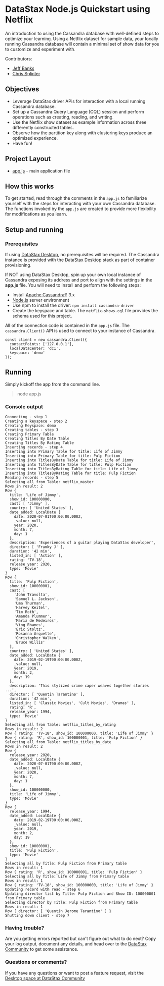 # DataStax Node.js Quickstart using Netflix

An introduction to using the Cassandra database with well-defined steps to optimize your learning. Using a Netflix dataset for sample data, your locally running Cassandra database will contain a minimal set of show data for you to customize and experiment with.

Contributors:

* [Jeff Banks](https://github.com/jeffbanks)
* [Chris Splinter](https://github.com/csplinter)

## Objectives
* Leverage DataStax driver APIs for interaction with a local running Cassandra database.
* Set up a Cassandra Query Language (CQL) session and perform operations such as creating, reading, and writing.
* Use the Netflix show dataset as example information across three differently constructed tables.
* Observe how the partition key along with clustering keys produce an optimized experience.
* Have fun!

## Project Layout

* [app.js](app.js) - main application file

## How this works
To get started, read through the comments in the `app.js` to familiarize yourself with the steps for interacting with your own Cassandra database. The functions invoked by the `app.js` are created to provide more flexibility for modifications as you learn.

## Setup and running

### Prerequisites
If using [DataStax Desktop](https://www.datastax.com/blog/2020/05/learn-cassandra-datastax-desktop), no prerequisites will be required. The Cassandra instance is provided with the DataStax Desktop stack as part of container provisioning.

If NOT using DataStax Desktop, spin up your own local instance of Cassandra exposing its address and port to align with the settings in the **app.js** file.  You will need to install and perform the following steps:

  * Install [Apache Cassandra®](http://cassandra.apache.org/download/) 3.x
  * [Node.js](https://nodejs.org/en/download/) server environment
  * Use npm to install the driver: `npm install cassandra-driver`
  * Create the keyspace and table.  The `netflix-shows.cql` file provides the schema used for this project.


All of the connection code is contained in the `app.js` file.  The `cassandra.Client()` API is used to connect to your instance of Cassandra.

```javascipt
const client = new cassandra.Client({
  contactPoints: ['127.0.0.1'],
  localDataCenter: 'dc1',
  keyspace: 'demo'
});
```

## Running

Simply kickoff the app from the command line.

> node app.js

### Console output
```
Connecting - step 1
Creating a keyspace - step 2
Creating Keyspace: demo
Creating tables - step 3
Creating Primary Table
Creating Titles By Date Table
Creating Titles By Rating Table
Inserting records - step 4
Inserting into Primary Table for title: Life of Jimmy
Inserting into Primary Table for title: Pulp Fiction
Inserting into TitlesByDate Table for title: Life of Jimmy
Inserting into TitlesByDate Table for title: Pulp Fiction
Inserting into TitlesByRating Table for title: Life of Jimmy
Inserting into TitlesByRating Table for title: Pulp Fiction
Reading records - step 5
Selecting all from Table: netflix_master
Rows in result: 2
Row {
  title: 'Life of Jimmy',
  show_id: 100000000,
  cast: [ 'Jimmy' ],
  country: [ 'United States' ],
  date_added: LocalDate {
    date: 2020-07-01T00:00:00.000Z,
    _value: null,
    year: 2020,
    month: 7,
    day: 1
  },
  description: 'Experiences of a guitar playing DataStax developer',
  director: [ 'Franky J' ],
  duration: '42 min',
  listed_in: [ 'Action' ],
  rating: 'TV-18',
  release_year: 2020,
  type: 'Movie'
}
Row {
  title: 'Pulp Fiction',
  show_id: 100000001,
  cast: [
    'John Travolta',
    'Samuel L. Jackson',
    'Uma Thurman',
    'Harvey Keitel',
    'Tim Roth',
    'Amanda Plummer',
    'Maria de Medeiros',
    'Ving Rhames',
    'Eric Stoltz',
    'Rosanna Arquette',
    'Christopher Walken',
    'Bruce Willis'
  ],
  country: [ 'United States' ],
  date_added: LocalDate {
    date: 2019-02-19T00:00:00.000Z,
    _value: null,
    year: 2019,
    month: 2,
    day: 19
  },
  description: 'This stylized crime caper weaves together stories ...',
  director: [ 'Quentin Tarantino' ],
  duration: '42 min',
  listed_in: [ 'Classic Movies', 'Cult Movies', 'Dramas' ],
  rating: 'R',
  release_year: 1994,
  type: 'Movie'
}
Selecting all from Table: netflix_titles_by_rating
Rows in result: 2
Row { rating: 'TV-18', show_id: 100000000, title: 'Life of Jimmy' }
Row { rating: 'R', show_id: 100000001, title: 'Pulp Fiction' }
Selecting all from Table: netflix_titles_by_date
Rows in result: 2
Row {
  release_year: 2020,
  date_added: LocalDate {
    date: 2020-07-01T00:00:00.000Z,
    _value: null,
    year: 2020,
    month: 7,
    day: 1
  },
  show_id: 100000000,
  title: 'Life of Jimmy',
  type: 'Movie'
}
Row {
  release_year: 1994,
  date_added: LocalDate {
    date: 2019-02-19T00:00:00.000Z,
    _value: null,
    year: 2019,
    month: 2,
    day: 19
  },
  show_id: 100000001,
  title: 'Pulp Fiction',
  type: 'Movie'
}
Selecting all by Title: Pulp Fiction from Primary table
Rows in result: 1
Row { rating: 'R', show_id: 100000001, title: 'Pulp Fiction' }
Selecting all by Title: Life of Jimmy from Primary table
Rows in result: 1
Row { rating: 'TV-18', show_id: 100000000, title: 'Life of Jimmy' }
Updating record with read - step 6
Updating director list by Title: Pulp Fiction and Show ID: 100000001 from Primary table
Selecting director by Title: Pulp Fiction from Primary table
Rows in result: 1
Row { director: [ 'Quentin Jerome Tarantino' ] }
Shutting down client - step 7
```

### Having trouble?
Are you getting errors reported but can't figure out what to do next?  Copy your log output, document any details, and head over to the [DataStax Community](https://community.datastax.com/spaces/131/datastax-desktop.html) to get some assistance.


### Questions or comments?
If you have any questions or want to post a feature request, visit the [Desktop space at DataStax Community](https://community.datastax.com/spaces/131/datastax-desktop.html)

